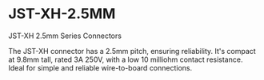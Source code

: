 # JST-XH-2.5MM
JST-XH 2.5mm Series Connectors 

The JST-XH connector has a 2.5mm pitch, ensuring reliability. It's compact at 9.8mm tall, rated 3A 250V, with a low 10 milliohm contact resistance. Ideal for simple and reliable wire-to-board connections.

